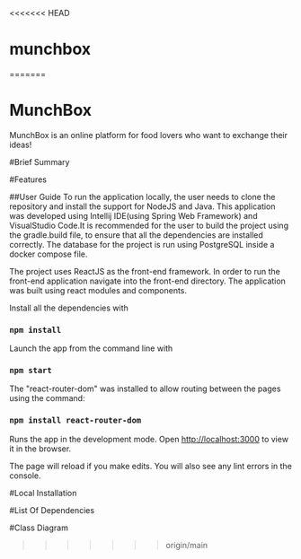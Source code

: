 <<<<<<< HEAD
# munchbox
=======
# MunchBox
MunchBox is an online platform for food lovers who want to exchange their ideas!

#Brief Summary


#Features



##User Guide
To run the application locally, the user needs to clone the repository and install the support for NodeJS and Java.
This application was developed using Intellij IDE(using Spring Web Framework) and VisualStudio Code.It is recommended 
for the user to build the project using the gradle.build file, to ensure that all the dependencies are installed correctly.
The database for the project is run using PostgreSQL inside a docker compose file.

The project uses ReactJS as the front-end framework. In order to run the front-end application 
navigate into the front-end directory. 
The application was built using react modules and components.

Install all the dependencies with
### `npm install`

Launch the app from the command line with
### `npm start`

The "react-router-dom" was installed to allow routing between the pages using the command:
### `npm install react-router-dom`

Runs the app in the development mode.
Open [http://localhost:3000](http://localhost:3000) to view it in the browser.

The page will reload if you make edits.
You will also see any lint errors in the console.


#Local Installation




#List Of Dependencies



#Class Diagram
>>>>>>> origin/main
